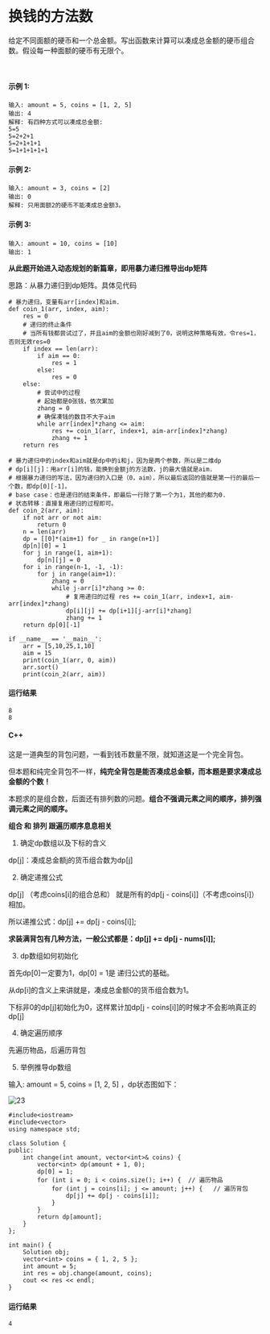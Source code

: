 # 换钱的方法数
给定不同面额的硬币和一个总金额。写出函数来计算可以凑成总金额的硬币组合数。假设每一种面额的硬币有无限个。 

 

#### 示例 1:

    输入: amount = 5, coins = [1, 2, 5]
    输出: 4
    解释: 有四种方式可以凑成总金额:
    5=5
    5=2+2+1
    5=2+1+1+1
    5=1+1+1+1+1
    
#### 示例 2:

    输入: amount = 3, coins = [2]
    输出: 0
    解释: 只用面额2的硬币不能凑成总金额3。
#### 示例 3:

    输入: amount = 10, coins = [10] 
    输出: 1

**从此题开始进入动态规划的新篇章，即用暴力递归推导出dp矩阵**

思路：从暴力递归到dp矩阵。具体见代码

    # 暴力递归，变量有arr[index]和aim.
    def coin_1(arr, index, aim):
        res = 0
        # 递归的终止条件
        # 当所有钱都尝试过了，并且aim的金额也刚好减到了0，说明这种策略有效，令res=1，否则无效res=0
        if index == len(arr):
            if aim == 0:
                res = 1
            else:
                res = 0
        else:
            # 尝试中的过程
            # 起始都是0张钱，依次累加
            zhang = 0
            # 确保凑钱的数目不大于aim
            while arr[index]*zhang <= aim:
                res += coin_1(arr, index+1, aim-arr[index]*zhang)
                zhang += 1
        return res
    
    # 暴力递归中的index和aim就是dp中的i和j，因为是两个参数，所以是二维dp
    # dp[i][j]：用arr[i]的钱，能换到金额j的方法数，j的最大值就是aim.
    # 根据暴力递归的写法，因为递归的入口是（0，aim），所以最后返回的值就是第一行的最后一个数，即dp[0][-1]。
    # base case：也是递归的结束条件，即最后一行除了第一个为1，其他的都为0.
    # 状态转移：直接复用递归的过程即可。
    def coin_2(arr, aim):
        if not arr or not aim:
            return 0
        n = len(arr)
        dp = [[0]*(aim+1) for _ in range(n+1)]
        dp[n][0] = 1
        for j in range(1, aim+1):
            dp[n][j] = 0
        for i in range(n-1, -1, -1):
            for j in range(aim+1):
                zhang = 0
                while j-arr[i]*zhang >= 0:
                    # 复用递归的过程 res += coin_1(arr, index+1, aim-arr[index]*zhang)
                    dp[i][j] += dp[i+1][j-arr[i]*zhang]
                    zhang += 1
        return dp[0][-1]

    if __name__ == '__main__':
        arr = [5,10,25,1,10]
        aim = 15
        print(coin_1(arr, 0, aim))
        arr.sort()
        print(coin_2(arr, aim))
        
#### 运行结果
    8
    8

#### C++

这是一道典型的背包问题，一看到钱币数量不限，就知道这是一个完全背包。

但本题和纯完全背包不一样，**纯完全背包是能否凑成总金额，而本题是要求凑成总金额的个数！**

本题求的是组合数，后面还有排列数的问题。**组合不强调元素之间的顺序，排列强调元素之间的顺序。**

**组合 和 排列 跟遍历顺序息息相关**

1. 确定dp数组以及下标的含义

dp[j]：凑成总金额j的货币组合数为dp[j]

2. 确定递推公式

dp[j] （考虑coins[i]的组合总和） 就是所有的dp[j - coins[i]]（不考虑coins[i]）相加。

所以递推公式：dp[j] += dp[j - coins[i]];

**求装满背包有几种方法，一般公式都是：dp[j] += dp[j - nums[i]];**

3. dp数组如何初始化

首先dp[0]一定要为1，dp[0] = 1是 递归公式的基础。

从dp[i]的含义上来讲就是，凑成总金额0的货币组合数为1。

下标非0的dp[j]初始化为0，这样累计加dp[j - coins[i]]的时候才不会影响真正的dp[j]

4. 确定遍历顺序

先遍历物品，后遍历背包

5. 举例推导dp数组

输入: amount = 5, coins = [1, 2, 5] ，dp状态图如下：

![23](https://github.com/CamWu-cyber/leetcode/blob/master/%E5%8A%A8%E6%80%81%E8%A7%84%E5%88%92/23.png)

    #include<iostream>
    #include<vector>
    using namespace std;

    class Solution {
    public:
        int change(int amount, vector<int>& coins) {
            vector<int> dp(amount + 1, 0);
            dp[0] = 1;
            for (int i = 0; i < coins.size(); i++) {  // 遍历物品
                for (int j = coins[i]; j <= amount; j++) {   // 遍历背包
                    dp[j] += dp[j - coins[i]];
                }
            }
            return dp[amount];
        }
    };

    int main() {
        Solution obj;
        vector<int> coins = { 1, 2, 5 };
        int amount = 5;
        int res = obj.change(amount, coins);
        cout << res << endl;
    }
    
#### 运行结果
    4
